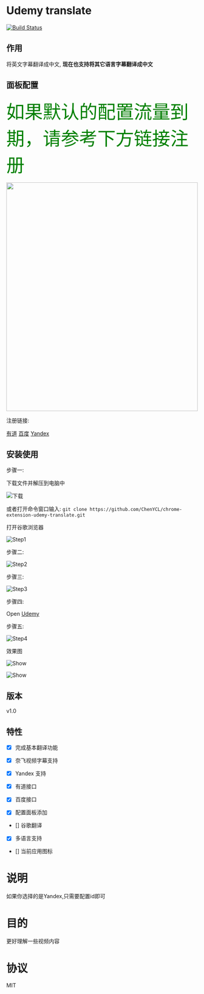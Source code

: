 Udemy translate
====
[![Build Status](https://img.shields.io/badge/README-English-yellow.svg)](README.md)

## 作用

将英文字幕翻译成中文, **现在也支持将其它语言字幕翻译成中文**

## 面板配置

<font color=green size=7>如果默认的配置流量到期，请参考下方链接注册</font>

<div align=center><img width="100%" height="600" src="https://github.com/ChenYCL/chrome-extension-udemy-translate/raw/master/media/config.png"/></div>

注册链接:

[有道](https://ai.youdao.com/index.s)
[百度](https://fanyi-api.baidu.com/api/trans/product/desktop)
[Yandex](https://translate.yandex.com/developers/keys)



## 安装使用
步骤一:

下载文件并解压到电脑中

![下载](https://github.com/ChenYCL/chrome-extension-udemy-translate/raw/master/media/download.png)

或者打开命令窗口输入:  `git clone https://github.com/ChenYCL/chrome-extension-udemy-translate.git`

打开谷歌浏览器

![Step1](https://github.com/ChenYCL/chrome-extension-udemy-translate/raw/master/media/step1.png)

步骤二:

![Step2](https://github.com/ChenYCL/chrome-extension-udemy-translate/raw/master/media/step2.png)

步骤三:

![Step3](https://github.com/ChenYCL/chrome-extension-udemy-translate/raw/master/media/step3.png)

步骤四:

Open [Udemy](https://www.udemy.com/mern-stack-front-to-back/)

步骤五:

![Step4](https://github.com/ChenYCL/chrome-extension-udemy-translate/raw/master/media/step4.png)

效果图

![Show](https://github.com/ChenYCL/chrome-extension-udemy-translate/raw/master/media/show.png)

![Show](https://github.com/ChenYCL/chrome-extension-udemy-translate/raw/master/media/netflix.png)

## 版本

v1.0 

## 特性

- [x] 完成基本翻译功能

- [x] 奈飞视频字幕支持

- [x] Yandex 支持

- [x] 有道接口

- [x] 百度接口

- [x] 配置面板添加

- [] 谷歌翻译

- [x] 多语言支持

- [] 当前应用图标
  
# 说明

如果你选择的是Yandex,只需要配置id即可

# 目的

更好理解一些视频内容

# 协议

MIT
